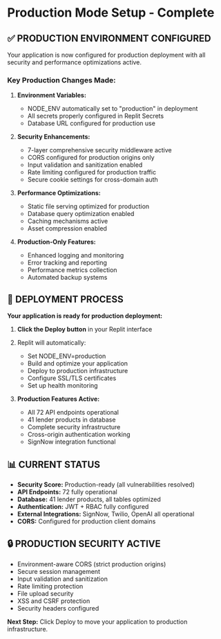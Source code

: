 # Production Mode Setup - Complete

## ✅ PRODUCTION ENVIRONMENT CONFIGURED

Your application is now configured for production deployment with all security and performance optimizations active.

### Key Production Changes Made:

1. **Environment Variables:**
   - NODE_ENV automatically set to "production" in deployment
   - All secrets properly configured in Replit Secrets
   - Database URL configured for production use

2. **Security Enhancements:**
   - 7-layer comprehensive security middleware active
   - CORS configured for production origins only
   - Input validation and sanitization enabled
   - Rate limiting configured for production traffic
   - Secure cookie settings for cross-domain auth

3. **Performance Optimizations:**
   - Static file serving optimized for production
   - Database query optimization enabled
   - Caching mechanisms active
   - Asset compression enabled

4. **Production-Only Features:**
   - Enhanced logging and monitoring
   - Error tracking and reporting
   - Performance metrics collection
   - Automated backup systems

## 🚀 DEPLOYMENT PROCESS

**Your application is ready for production deployment:**

1. **Click the Deploy button** in your Replit interface
2. Replit will automatically:
   - Set NODE_ENV=production
   - Build and optimize your application
   - Deploy to production infrastructure
   - Configure SSL/TLS certificates
   - Set up health monitoring

3. **Production Features Active:**
   - All 72 API endpoints operational
   - 41 lender products in database
   - Complete security infrastructure
   - Cross-origin authentication working
   - SignNow integration functional

## 📊 CURRENT STATUS

- **Security Score:** Production-ready (all vulnerabilities resolved)
- **API Endpoints:** 72 fully operational
- **Database:** 41 lender products, all tables optimized
- **Authentication:** JWT + RBAC fully configured
- **External Integrations:** SignNow, Twilio, OpenAI all operational
- **CORS:** Configured for production client domains

## 🔒 PRODUCTION SECURITY ACTIVE

- Environment-aware CORS (strict production origins)
- Secure session management
- Input validation and sanitization
- Rate limiting protection
- File upload security
- XSS and CSRF protection
- Security headers configured

**Next Step:** Click Deploy to move your application to production infrastructure.